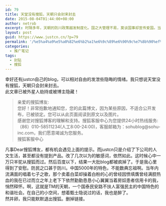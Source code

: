 ```yaml
---
id: 79
title: 天堂没有搜狐，天朝只会封来封去
date: 2015-08-04T01:44:00+08:00
author: netrob
excerpt: 时隔多年，天朝的防川政策越发制度化。国之大管理不易，莫谈国事却宣传爱国。当权者需要有不断顺应时代提升管理水平。
layout: post
guid: https://www.justcn.cn/?p=79
permalink: '/%e5%a4%a9%e5%a0%82%e6%b2%a1%e6%9c%89%e6%90%9c%e7%8b%90%ef%bc%8c%e5%a4%a9%e6%9c%9d%e5%8f%aa%e4%bc%9a%e5%b0%81%e6%9d%a5%e5%b0%81%e5%8e%bb/'
categories:
  - 推广笔记
tags:
  - 封贴
  - 搜狐
---
```

幸好还有justcn自己的blog，可以相对自由的发泄些隐晦的情绪。我只想说天堂没有搜狐，天朝只会封来封去。  
此文章已被外星人劫持或被博主隐藏！

<blockquote class="wp-block-quote">
  <p>
    亲爱的搜狐博友:<br /> 您好！非常抱歉地通知您，您的此篇博文，因为某些原因，不适合公开发布，已被锁定。您可以从此页面阅读到原文以及图片。<br /> 感谢您对搜狐博客的理解和支持。搜狐客服中心为您提供24小时热线服务:（86）010-58511234(人工8:00-24:00)，客服邮箱为：sohublog@sohu-inc.com，我们愿意竭诚为您服务。<br /> 搜狐客服中心
  </p>
</blockquote>

凡事Dear搜狐博友，都有机会遇见上面的提示。而justcn只是介绍了下公司的人文生活，甚至都没有提到产品。改了几次以为的敏感词，依然如此。这时候心中一万只羊驼从搜狐而过。然后百度以下，结果一大批blog都被疯掉了。于是我心里得到了安慰。防民之口甚于防川。中国5000年的特色，不能数典忘祖啊。当年内流满面的唱着七子之歌，那个卖着白菜却操着白粉的心的曾经因愤填膺曾经满腔热血的我在已过而立之年上老下下依然勤勤恳恳小心翼翼当着房奴患者信用卡的我，悄然释怀。啊，这就是TM的天朝，一个国泰民安路不扶人富强民主的中国特色的和谐社会。在自己的小空间，想着甄士隐说过的话，我也是醉了。  
然并卵，我只能默默退出搜狐。删掉链接。
